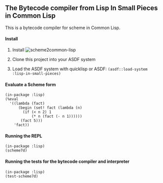 ##  The Bytecode compiler from Lisp In Small Pieces in Common Lisp

This is a bytecode compiler for scheme in Common Lisp. 

#### Install 

1. Install ![scheme2common-lisp](https://github.com/gmasching/scheme2common-lisp)

2. Clone this project into your ASDF system

3. Load the ASDF system with quicklisp or ASDF: ```(asdf::load-system :lisp-in-small-pieces)```

#### Evaluate a Scheme form

```
(in-package :lisp)
(%eval 
  '((lambda (fact)
      (begin (set! fact (lambda (n)
        (if (< n 2) 1
            (* n (fact (- n 1))))))
       (fact 5)))
    'fact))
```

#### Running the REPL
```
(in-package :lisp)
(scheme7d)
```

#### Running the tests for the bytecode compiler and interpreter
```
(in-package :lisp)
(test-scheme7d)
```
